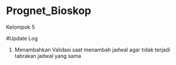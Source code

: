 # Prognet_Bioskop

Kelompok 5

#Update Log
1. Menambahkan Validasi saat menambah jadwal agar tidak terjadi tabrakan jadwal yang sama
